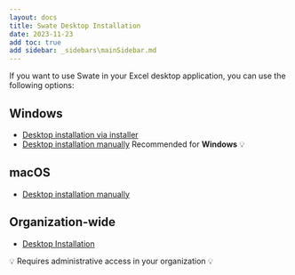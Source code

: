 ```yaml
---
layout: docs
title: Swate Desktop Installation 
date: 2023-11-23
add toc: true
add sidebar: _sidebars\mainSidebar.md
---
```


If you want to use Swate in your Excel desktop application, you can use the following options:

## Windows

- [Desktop installation via installer](./swate_installation_desktop-win-installer.html)
- [Desktop installation manually](./swate_installation_desktop-win-manually.html) Recommended for **Windows** :bulb:

## macOS

- [Desktop installation manually](./swate_installation_desktop-macos-manually.html)

## Organization-wide
  
- [Desktop Installation](./swate_installation_organization.html) 

:bulb: Requires administrative access in your organization :bulb:
